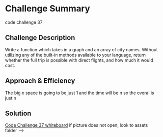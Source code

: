 # Challenge Summary
code challenge 37

## Challenge Description
Write a function which takes in a graph and an array of city names. Without utilizing any of the built-in methods available to your language, return whether the full trip is possible with direct flights, and how much it would cost.

## Approach & Efficiency
The big o space is going to be just 1 and the time will be n so the overal is just n

## Solution
[Code Challenge 37 whiteboard](/assets/get-edge.png)
if picture does not open, look to assets folder -->
